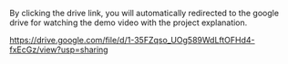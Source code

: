 By clicking the drive link, you will automatically redirected to the google drive for watching the demo video with the project explanation.

https://drive.google.com/file/d/1-35FZqso_UOg589WdLftOFHd4-fxEcGz/view?usp=sharing
